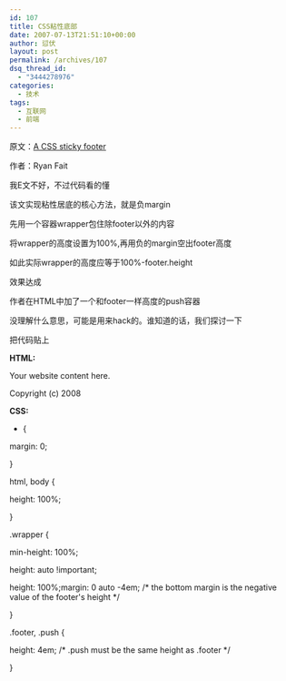 ```yaml
---
id: 107
title: CSS粘性底部
date: 2007-07-13T21:51:10+00:00
author: 愆伏
layout: post
permalink: /archives/107
dsq_thread_id:
  - "3444278976"
categories:
  - 技术
tags:
  - 互联网
  - 前端
---
```

原文：<a href="http://ryanfait.com/sticky-footer/" title="http://ryanfait.com/sticky-footer/" target="_blank">A CSS sticky footer</a>
  
作者：Ryan Fait

我E文不好，不过代码看的懂
  
该文实现粘性居底的核心方法，就是负margin
  
先用一个容器wrapper包住除footer以外的内容
  
将wrapper的高度设置为100%,再用负的margin空出footer高度
  
如此实际wrapper的高度应等于100%-footer.height
  
效果达成

作者在HTML中加了一个和footer一样高度的push容器
  
没理解什么意思，可能是用来hack的。谁知道的话，我们探讨一下

把代码贴上

**HTML:**
  
<coolcode lang="html">
     

     

     
</p> 

<div class="wrapper">
  <p>
    Your website content here.
  </p>
  
  <div class="push">
  </div></p>
</div>

<div class="footer">
  <p>
    Copyright (c) 2008
  </p></p>
</div>

</body>
    
</html>
  
</coolcode>
  
**CSS:**
  
<coolcode lang="css">
  
* {
  
margin: 0;
  
}
  
html, body {
  
height: 100%;
  
}
  
.wrapper {
  
min-height: 100%;
  
height: auto !important;
  
height: 100%;margin: 0 auto -4em; /\* the bottom margin is the negative value of the footer's height \*/
  
}
  
.footer, .push {
  
height: 4em; /\* .push must be the same height as .footer \*/
  
}
  
</coolcode>
